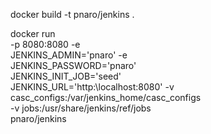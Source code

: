 docker build -t pnaro/jenkins .

docker run \
-p 8080:8080 -e \
JENKINS_ADMIN='pnaro' -e \
JENKINS_PASSWORD='pnaro' \
JENKINS_INIT_JOB='seed' \
JENKINS_URL='http:\\localhost:8080'
-v casc_configs:/var/jenkins_home/casc_configs \
-v jobs:/usr/share/jenkins/ref/jobs \
pnaro/jenkins

